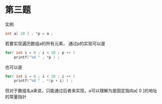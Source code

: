 # 第三题

实例

```c
int a[ 10 ] , *p = a ;
```

若要实现遍历数组a的所有元素，
通过p的实现可以是

```c
for( int i = 0 ; i < 10 ; p ++ )
    printf("%d " , *p ) ;
```

也可以是

```c
for( int i = 0 ; i < 10 ; i ++ )
    printf("%d " , *(p + i) ) ;
```

但对于数组名a来说，只能通过后者来实现，a可以理解为是固定指向a[ 0 ]的地址的常量指针  
